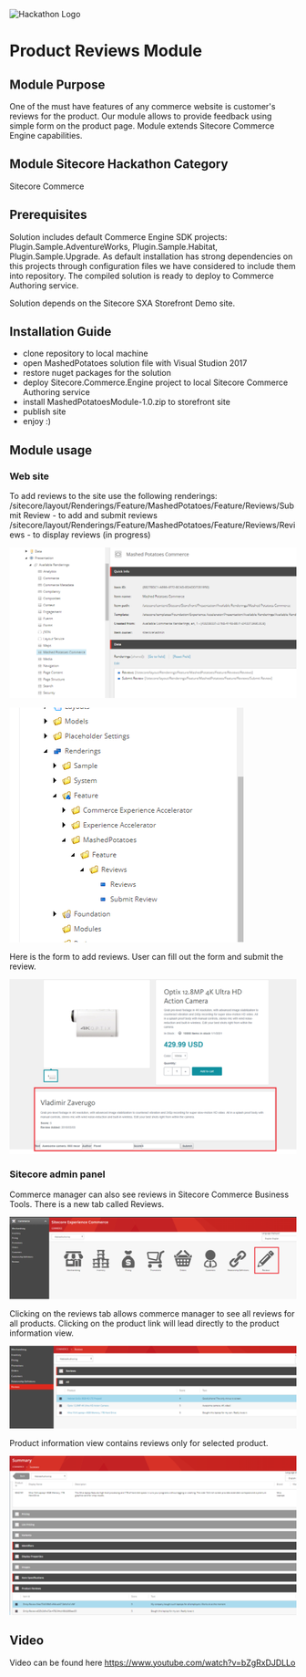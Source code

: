 ![Hackathon Logo](documentation/images/hackathon.png?raw=true "Hackathon Logo")

# Product Reviews Module

## Module Purpose

One of the must have features of any commerce website is customer's reviews for the product. Our module allows to provide feedback using simple form on the product page.
Module extends Sitecore Commerce Engine capabilities.

## Module Sitecore Hackathon Category

Sitecore Commerce

## Prerequisites

Solution includes default Commerce Engine SDK projects: Plugin.Sample.AdventureWorks, Plugin.Sample.Habitat, Plugin.Sample.Upgrade.
As default installation has strong dependencies on this projects through configuration files we have considered to include them into repository.
The compiled solution is ready to deploy to Commerce Authoring service.

Solution depends on the Sitecore SXA Storefront Demo site. 

## Installation Guide
 
 - clone repository to local machine
 - open MashedPotatoes solution file with Visual Studion 2017
 - restore nuget packages for the solution
 - deploy Sitecore.Commerce.Engine project to local Sitecore Commerce Authoring service
 - install MashedPotatoesModule-1.0.zip to storefront site
 - publish site
 - enjoy :)
 
## Module usage

### Web site
To add reviews to the site use the following renderings:
/sitecore/layout/Renderings/Feature/MashedPotatoes/Feature/Reviews/Submit Review - to add and submit reviews
/sitecore/layout/Renderings/Feature/MashedPotatoes/Feature/Reviews/Reviews - to display reviews (in progress)

![sxa renderings params](documentation/images/sxa-renderings-params.png?raw=true "sxa renderings params")

![product reviews rendering](documentation/images/product-reviews-rendering.png?raw=true "product reviews rendering")

Here is the form to add reviews. User can fill out the form and submit the review.

![product details review form](documentation/images/product-details-review-form.png?raw=true "product details review form")

### Sitecore admin panel
Commerce manager can also see reviews in Sitecore Commerce Business Tools. There is a new tab called Reviews.

![sitecore commerce biz reviews](documentation/images/sitecore-commerce-biz-reviews.png?raw=true "sitecore commerce biz reviews")

Clicking on the reviews tab allows commerce manager to see all reviews for all products. 
Clicking on the product link will lead directly to the product information view.

![reviews all engine view](documentation/images/reviews-all-engine-view.png?raw=true "reviews all engine view")

Product information view contains reviews only for selected product.

![product review view](documentation/images/product-review-view.png?raw=true "product review view")

## Video
Video can be found here https://www.youtube.com/watch?v=bZgRxDJDLLo

